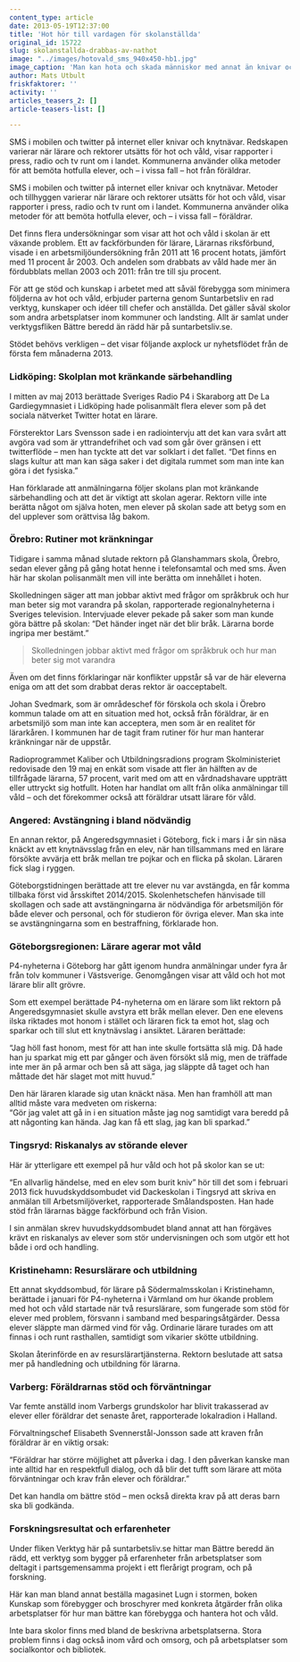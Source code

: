 ```yaml
---
content_type: article
date: 2013-05-19T12:37:00
title: 'Hot hör till vardagen för skolanställda'
original_id: 15722
slug: skolanstallda-drabbas-av-nathot
image: "../images/hotovald_sms_940x450-hb1.jpg"
image_caption: 'Man kan hota och skada människor med annat än knivar och knytnävar. Det går också att göra med några knapptryck på en mobiltelefon. '
author: Mats Utbult
friskfaktorer: ''
activity: ''
articles_teasers_2: []
article-teasers-list: []

---
```


SMS i mobilen och twitter på internet eller knivar och knytnävar. Redskapen varierar när lärare och rektorer utsätts för hot och våld, visar rapporter i press, radio och tv runt om i landet. Kommunerna använder olika metoder för att bemöta hotfulla elever, och – i vissa fall – hot från föräldrar.

SMS i mobilen och twitter på internet eller knivar och knytnävar. Metoder och tillhyggen varierar när lärare och rektorer utsätts för hot och våld, visar rapporter i press, radio och tv runt om i landet. Kommunerna använder olika metoder för att bemöta hotfulla elever, och – i vissa fall – föräldrar.

Det finns flera undersökningar som visar att hot och våld i skolan är ett växande problem. Ett av fackförbunden för lärare, Lärarnas riksförbund, visade i en arbetsmiljöundersökning från 2011 att 16 procent hotats, jämfört med 11 procent år 2003. Och andelen som drabbats av våld hade mer än fördubblats mellan 2003 och 2011: från tre till sju procent.

För att ge stöd och kunskap i arbetet med att såväl förebygga som minimera följderna av hot och våld, erbjuder parterna genom Suntarbetsliv en rad verktyg, kunskaper och idéer till chefer och anställda. Det gäller såväl skolor som andra arbetsplatser inom kommuner och landsting. Allt är samlat under verktygsfliken Bättre beredd än rädd här på suntarbetsliv.se.

Stödet behövs verkligen – det visar följande axplock ur nyhetsflödet från de första fem månaderna 2013.

### Lidköping: Skolplan mot kränkande särbehandling

I mitten av maj 2013 berättade Sveriges Radio P4 i Skaraborg att De La Gardiegymnasiet i Lidköping hade polisanmält flera elever som på det sociala nätverket Twitter hotat en lärare.

Försterektor Lars Svensson sade i en radiointervju att det kan vara svårt att avgöra vad som är yttrandefrihet och vad som går över gränsen i ett twitterflöde – men han tyckte att det var solklart i det fallet. “Det finns en slags kultur att man kan säga saker i det digitala rummet som man inte kan göra i det fysiska.”

Han förklarade att anmälningarna följer skolans plan mot kränkande särbehandling och att det är viktigt att skolan agerar. Rektorn ville inte berätta något om själva hoten, men elever på skolan sade att betyg som en del upplever som orättvisa låg bakom.

### Örebro: Rutiner mot kränkningar

Tidigare i samma månad slutade rektorn på Glanshammars skola, Örebro, sedan elever gång på gång hotat henne i telefonsamtal och med sms. Även här har skolan polisanmält men vill inte berätta om innehållet i hoten.

Skolledningen säger att man jobbar aktivt med frågor om språkbruk och hur man beter sig mot varandra på skolan, rapporterade regionalnyheterna i Sveriges television. Intervjuade elever pekade på saker som man kunde göra bättre på skolan: “Det händer inget när det blir bråk. Lärarna borde ingripa mer bestämt.”

> Skolledningen jobbar aktivt med frågor om språkbruk och hur man beter sig mot varandra

Även om det finns förklaringar när konflikter uppstår så var de här eleverna eniga om att det som drabbat deras rektor är oacceptabelt.

Johan Svedmark, som är områdeschef för förskola och skola i Örebro kommun talade om att en situation med hot, också från föräldrar, är en arbetsmiljö som man inte kan acceptera, men som är en realitet för lärarkåren. I kommunen har de tagit fram rutiner för hur man hanterar kränkningar när de uppstår.

Radioprogrammet Kaliber och Utbildningsradions program Skolministeriet redovisade den 19 maj en enkät som visade att fler än hälften av de tillfrågade lärarna, 57 procent, varit med om att en vårdnadshavare uppträtt eller uttryckt sig hotfullt. Hoten har handlat om allt från olika anmälningar till våld – och det förekommer också att föräldrar utsatt lärare för våld.

### Angered: Avstängning i bland nödvändig

En annan rektor, på Angeredsgymnasiet i Göteborg, fick i mars i år sin näsa knäckt av ett knytnävsslag från en elev, när han tillsammans med en lärare försökte avvärja ett bråk mellan tre pojkar och en flicka på skolan. Läraren fick slag i ryggen.

Göteborgstidningen berättade att tre elever nu var avstängda, en får komma tillbaka först vid årsskiftet 2014/2015. Skolenhetschefen hänvisade till skollagen och sade att avstängningarna är nödvändiga för arbetsmiljön för både elever och personal, och för studieron för övriga elever. Man ska inte se avstängningarna som en bestraffning, förklarade hon.

### Göteborgsregionen: Lärare agerar mot våld

P4-nyheterna i Göteborg har gått igenom hundra anmälningar under fyra år från tolv kommuner i Västsverige. Genomgången visar att våld och hot mot lärare blir allt grövre.

Som ett exempel berättade P4-nyheterna om en lärare som likt rektorn på Angeredsgymnasiet skulle avstyra ett bråk mellan elever. Den ene elevens ilska riktades mot honom i stället och läraren fick ta emot hot, slag och sparkar och till slut ett knytnävslag i ansiktet. Läraren berättade:

“Jag höll fast honom, mest för att han inte skulle fortsätta slå mig. Då hade han ju sparkat mig ett par gånger och även försökt slå mig, men de träffade inte mer än på armar och ben så att säga, jag släppte då taget och han måttade det här slaget mot mitt huvud.”

Den här läraren klarade sig utan knäckt näsa. Men han framhöll att man alltid måste vara medveten om riskerna:  
“Gör jag valet att gå in i en situation måste jag nog samtidigt vara beredd på att någonting kan hända. Jag kan få ett slag, jag kan bli sparkad.”

### Tingsryd: Riskanalys av störande elever

Här är ytterligare ett exempel på hur våld och hot på skolor kan se ut:

“En allvarlig händelse, med en elev som burit kniv” hör till det som i februari 2013 fick huvudskyddsombudet vid Dackeskolan i Tingsryd att skriva en anmälan till Arbetsmiljöverket, rapporterade Smålandsposten. Han hade stöd från lärarnas bägge fackförbund och från Vision.

I sin anmälan skrev huvudskyddsombudet bland annat att han förgäves krävt en riskanalys av elever som stör undervisningen och som utgör ett hot både i ord och handling.

### Kristinehamn: Resurslärare och utbildning

Ett annat skyddsombud, för lärare på Södermalmsskolan i Kristinehamn, berättade i januari för P4-nyheterna i Värmland om hur ökande problem med hot och våld startade när två resurslärare, som fungerade som stöd för elever med problem, försvann i samband med besparingsåtgärder. Dessa elever släppte man därmed vind för våg. Ordinarie lärare turades om att finnas i och runt rasthallen, samtidigt som vikarier skötte utbildning.

Skolan återinförde en av resurslärartjänsterna. Rektorn beslutade att satsa mer på handledning och utbildning för lärarna.

### Varberg: Föräldrarnas stöd och förväntningar

Var femte anställd inom Varbergs grundskolor har blivit trakasserad av elever eller föräldrar det senaste året, rapporterade lokalradion i Halland.

Förvaltningschef Elisabeth Svennerstål-Jonsson sade att kraven från föräldrar är en viktig orsak:

“Föräldrar har större möjlighet att påverka i dag. I den påverkan kanske man inte alltid har en respektfull dialog, och då blir det tufft som lärare att möta förväntningar och krav från elever och föräldrar.”

Det kan handla om bättre stöd – men också direkta krav på att deras barn ska bli godkända.

### Forskningsresultat och erfarenheter

Under fliken Verktyg här på suntarbetsliv.se hittar man Bättre beredd än rädd, ett verktyg som bygger på erfarenheter från arbetsplatser som deltagit i partsgemensamma projekt i ett flerårigt program, och på forskning.

Här kan man bland annat beställa magasinet Lugn i stormen, boken Kunskap som förebygger och broschyrer med konkreta åtgärder från olika arbetsplatser för hur man bättre kan förebygga och hantera hot och våld.

Inte bara skolor finns med bland de beskrivna arbetsplatserna. Stora problem finns i dag också inom vård och omsorg, och på arbetsplatser som socialkontor och bibliotek.

